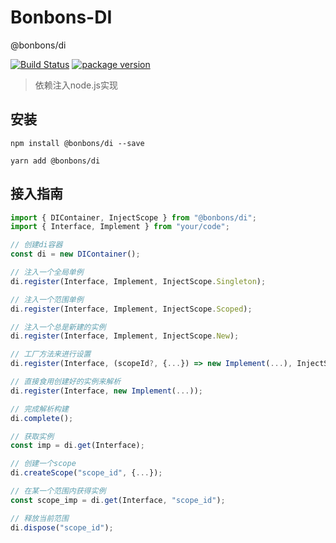 # Bonbons-DI
@bonbons/di

[![Build Status](https://travis-ci.org/ws-Bonbons/options.svg?branch=master)](https://travis-ci.org/ws-Bonbons/options)
[![package version](https://badge.fury.io/js/%40bonbons%2Fdi.svg)](https://badge.fury.io/js/%40bonbons%2Fdi.svg)

> 依赖注入node.js实现

## 安装

```
npm install @bonbons/di --save
```

```
yarn add @bonbons/di
```

## 接入指南

```typescript
import { DIContainer, InjectScope } from "@bonbons/di";
import { Interface, Implement } from "your/code";

// 创建di容器
const di = new DIContainer();

// 注入一个全局单例
di.register(Interface, Implement, InjectScope.Singleton);

// 注入一个范围单例
di.register(Interface, Implement, InjectScope.Scoped);

// 注入一个总是新建的实例
di.register(Interface, Implement, InjectScope.New);

// 工厂方法来进行设置
di.register(Interface, (scopeId?, {...}) => new Implement(...), InjectScope.Singleton);

// 直接食用创建好的实例来解析
di.register(Interface, new Implement(...));

// 完成解析构建
di.complete();

// 获取实例
const imp = di.get(Interface);

// 创建一个scope
di.createScope("scope_id", {...});

// 在某一个范围内获得实例
const scope_imp = di.get(Interface, "scope_id");

// 释放当前范围
di.dispose("scope_id");
```

